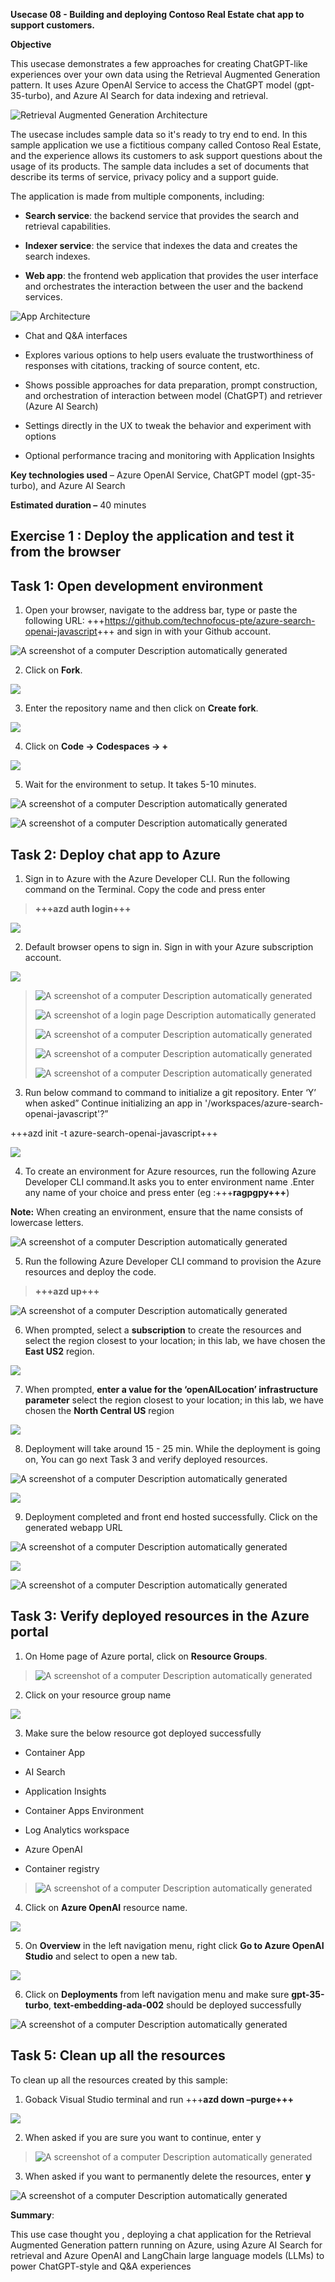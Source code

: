 **Usecase 08 - Building and deploying Contoso Real Estate chat app to
support customers.**

**Objective**

This usecase demonstrates a few approaches for creating ChatGPT-like
experiences over your own data using the Retrieval Augmented Generation
pattern. It uses Azure OpenAI Service to access the ChatGPT model
(gpt-35-turbo), and Azure AI Search for data indexing and retrieval.

![Retrieval Augmented Generation Architecture](./media/image1.png)

The usecase includes sample data so it's ready to try end to end. In
this sample application we use a fictitious company called Contoso Real
Estate, and the experience allows its customers to ask support questions
about the usage of its products. The sample data includes a set of
documents that describe its terms of service, privacy policy and a
support guide.

The application is made from multiple components, including:

- **Search service**: the backend service that provides the search and
  retrieval capabilities.

- **Indexer service**: the service that indexes the data and creates the
  search indexes.

- **Web app**: the frontend web application that provides the user
  interface and orchestrates the interaction between the user and the
  backend services.

![App Architecture](./media/image2.png)

- Chat and Q&A interfaces

- Explores various options to help users evaluate the trustworthiness of
  responses with citations, tracking of source content, etc.

- Shows possible approaches for data preparation, prompt construction,
  and orchestration of interaction between model (ChatGPT) and retriever
  (Azure AI Search)

- Settings directly in the UX to tweak the behavior and experiment with
  options

- Optional performance tracing and monitoring with Application Insights

**Key technologies used** – Azure OpenAI Service, ChatGPT model
(gpt-35-turbo), and Azure AI Search

**Estimated duration –** 40 minutes

## Exercise 1 : Deploy the application and test it from the browser

## Task 1: Open development environment

1.  Open your browser, navigate to the address bar, type or paste the
    following URL:
    +++<https://github.com/technofocus-pte/azure-search-openai-javascript>+++
    and sign in with your Github account.

![A screenshot of a computer Description automatically
generated](./media/image3.png)

2.  Click on **Fork**.

![](./media/image4.png)

3.  Enter the repository name and then click on **Create fork**.

![](./media/image5.png)

4.  Click on **Code -\> Codespaces -\> +**

![](./media/image6.png)

5.  Wait for the environment to setup. It takes 5-10 minutes.

![A screenshot of a computer Description automatically
generated](./media/image7.png)

![A screenshot of a computer Description automatically
generated](./media/image8.png)

## Task 2: Deploy chat app to Azure

1.  Sign in to Azure with the Azure Developer CLI. Run the following
    command on the Terminal. Copy the code and press enter

> **+++azd auth login+++**

![](./media/image9.png)

2.  Default browser opens to sign in. Sign in with your Azure
    subscription account.

![](./media/image10.png)

> ![A screenshot of a computer Description automatically
> generated](./media/image11.png)
>
> ![A screenshot of a login page Description automatically
> generated](./media/image12.png)
>
> ![A screenshot of a computer Description automatically
> generated](./media/image13.png)
>
> ![A screenshot of a computer Description automatically
> generated](./media/image14.png)
>
> ![A screenshot of a computer Description automatically
> generated](./media/image15.png)

3.  Run below command to command to initialize a git repository. Enter
    ‘Y’ when asked” Continue initializing an app in
    '/workspaces/azure-search-openai-javascript'?”

+++azd init -t azure-search-openai-javascript+++

![](./media/image16.png)

4.  To create an environment for Azure resources, run the following
    Azure Developer CLI command.It asks you to enter environment name
    .Enter any name of your choice and press enter (eg
    :+++**ragpgpy+++**)

**Note:** When creating an environment, ensure that the name consists of
lowercase letters.

![A screenshot of a computer Description automatically
generated](./media/image17.png)

5.  Run the following Azure Developer CLI command to provision the Azure
    resources and deploy the code.

> **+++azd up+++**

![A screenshot of a computer Description automatically
generated](./media/image18.png)

6.  When prompted, select a **subscription** to create the resources and
    select the region closest to your location; in this lab, we have
    chosen the **East US2** region.

![](./media/image19.png)

7.  When prompted, **enter a value for the ‘openAILocation’
    infrastructure parameter** select the region closest to your
    location; in this lab, we have chosen the **North Central US**
    region

![](./media/image20.png)

8.  Deployment will take around 15 - 25 min. While the deployment is
    going on, You can go next Task 3 and verify deployed resources.

![A screenshot of a computer Description automatically
generated](./media/image21.png)

![](./media/image22.png)

9.  Deployment completed and front end hosted successfully. Click on the
    generated webapp URL

![A screenshot of a computer Description automatically
generated](./media/image23.png)

![](./media/image22.png)

![A screenshot of a computer Description automatically
generated](./media/image24.png)

## Task 3: Verify deployed resources in the Azure portal

1.  On Home page of Azure portal, click on **Resource Groups**.

> ![A screenshot of a computer Description automatically
> generated](./media/image25.png)

2.  Click on your resource group name

![](./media/image26.png)

3.  Make sure the below resource got deployed successfully

- Container App

- AI Search

- Application Insights

- Container Apps Environment

- Log Analytics workspace

- Azure OpenAI

- Container registry

> ![A screenshot of a computer Description automatically
> generated](./media/image27.png)

4.  Click on **Azure OpenAI** resource name.

![](./media/image28.png)

5.  On **Overview** in the left navigation menu, right click **Go to
    Azure OpenAI Studio** and select to open a new tab.

![](./media/image29.png)

6.  Click on **Deployments** from left navigation menu and make sure
    **gpt-35-turbo**, **text-embedding-ada-002** should be deployed
    successfully

![A screenshot of a computer Description automatically
generated](./media/image30.png)

## Task 5: Clean up all the resources

To clean up all the resources created by this sample:

1.  Goback Visual Studio terminal and run +++**azd down –purge+++**

![](./media/image31.png)

2.  When asked if you are sure you want to continue, enter y

> ![A screenshot of a computer Description automatically
> generated](./media/image32.png)

3.  When asked if you want to permanently delete the resources,
    enter **y**

![A screenshot of a computer Description automatically
generated](./media/image33.png)

**Summary**:

This use case thought you , deploying a chat application for the
Retrieval Augmented Generation pattern running on Azure, using Azure AI
Search for retrieval and Azure OpenAI and LangChain large language
models (LLMs) to power ChatGPT-style and Q&A experiences
